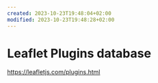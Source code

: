 ```yaml
---
created: 2023-10-23T19:48:04+02:00
modified: 2023-10-23T19:48:28+02:00
---
```


# Leaflet Plugins database

https://leafletjs.com/plugins.html
